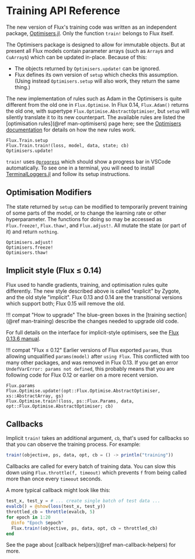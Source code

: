 # Training API Reference

The new version of Flux's training code was written as an independent package, [Optimisers.jl](https://github.com/FluxML/Optimisers.jl).
Only the function `train!` belongs to Flux itself.

The Optimisers package is designed to allow for immutable objects. But at present all Flux models contain parameter arrays (such as `Array`s and `CuArray`s) which can be updated in-place.
Because of this:

* The objects returned by `Optimisers.update!` can be ignored.
* Flux defines its own version of `setup` which checks this assumption.
  (Using instead `Optimisers.setup` will also work, they return the same thing.)

The new implementation of rules such as Adam in the Optimisers is quite different from the old one in `Flux.Optimise`. In Flux 0.14, `Flux.Adam()` returns the old one, with supertype `Flux.Optimise.AbstractOptimiser`, but `setup` will silently translate it to its new counterpart.
The available rules are listed the [optimisation rules](@ref man-optimisers) page here;
see the [Optimisers documentation](https://fluxml.ai/Optimisers.jl/dev/) for details on how the new rules work.

```@docs
Flux.Train.setup
Flux.Train.train!(loss, model, data, state; cb)
Optimisers.update!
```

`train!` uses [`@progress`](https://github.com/JuliaLogging/ProgressLogging.jl) which should show a progress bar in VSCode automatically.
To see one in a terminal, you will need to install [TerminalLoggers.jl](https://github.com/JuliaLogging/TerminalLoggers.jl)
and follow its setup instructions.

## Optimisation Modifiers

The state returned by `setup` can be modified to temporarily prevent training of
some parts of the model, or to change the learning rate or other hyperparameter.
The functions for doing so may be accessed as `Flux.freeze!`, `Flux.thaw!`, and `Flux.adjust!`.
All mutate the state (or part of it) and return `nothing`.

```@docs
Optimisers.adjust!
Optimisers.freeze!
Optimisers.thaw!
```

## Implicit style (Flux ≤ 0.14)

Flux used to handle gradients, training, and optimisation rules quite differently.
The new style described above is called "explicit" by Zygote, and the old style "implicit".
Flux 0.13 and 0.14 are the transitional versions which support both; Flux 0.15 will remove the old.

!!! compat "How to upgrade"
    The blue-green boxes in the [training section](@ref man-training) describe
    the changes needed to upgrade old code.

For full details on the interface for implicit-style optimisers, see the [Flux 0.13.6 manual](https://fluxml.ai/Flux.jl/v0.13.6/training/training/).

!!! compat "Flux ≤ 0.12"
    Earlier versions of Flux exported `params`, thus allowing unqualified `params(model)`
    after `using Flux`. This conflicted with too many other packages, and was removed in Flux 0.13.
    If you get an error `UndefVarError: params not defined`, this probably means that you are
    following code for Flux 0.12 or earlier on a more recent version.


```@docs
Flux.params
Flux.Optimise.update!(opt::Flux.Optimise.AbstractOptimiser, xs::AbstractArray, gs)
Flux.Optimise.train!(loss, ps::Flux.Params, data, opt::Flux.Optimise.AbstractOptimiser; cb)
```

## Callbacks

Implicit `train!` takes an additional argument, `cb`, that's used for callbacks so that you can observe the training process. For example:

```julia
train!(objective, ps, data, opt, cb = () -> println("training"))
```

Callbacks are called for every batch of training data. You can slow this down using `Flux.throttle(f, timeout)` which prevents `f` from being called more than once every `timeout` seconds.

A more typical callback might look like this:

```julia
test_x, test_y = # ... create single batch of test data ...
evalcb() = @show(loss(test_x, test_y))
throttled_cb = throttle(evalcb, 5)
for epoch in 1:20
  @info "Epoch $epoch"
  Flux.train!(objective, ps, data, opt, cb = throttled_cb)
end
```

See the page about [callback helpers](@ref man-callback-helpers) for more.

